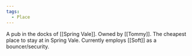 ```yaml
---
tags:
  - Place
---
```

A pub in the docks of [[Spring Vale]]. Owned by [[Tommy]]. The cheapest place to stay at in Spring Vale. 
Currently employs [[Soft]] as a bouncer/security.